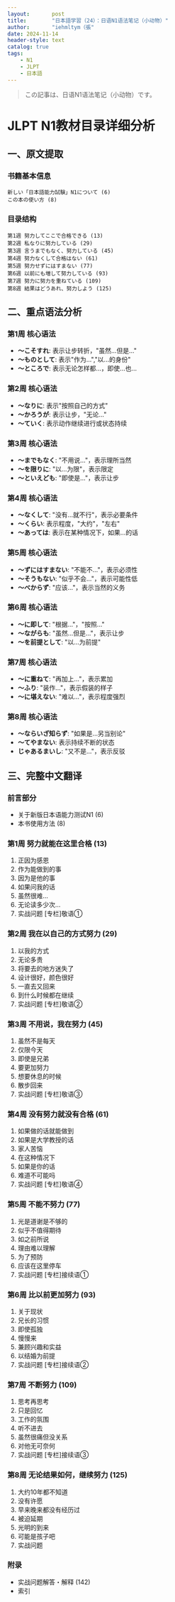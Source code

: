 ```yaml
---
layout:       post
title:        "日本語学習（24）：日语N1语法笔记（小动物）"
author:       "iehmltym（張"
date: 2024-11-14
header-style: text
catalog: true
tags:
    - N1
    - JLPT
    - 日本語
---
```

> この記事は、日语N1语法笔记（小动物）です。



# JLPT N1教材目录详细分析

## 一、原文提取

### 书籍基本信息
```
新しい「日本語能力試験」N1について (6)
この本の使い方 (8)
```

### 目录结构
```
第1週 努力してここで合格できる (13)
第2週 私なりに努力している (29)
第3週 言うまでもなく、努力している (45)
第4週 努力なくして合格はない (61)
第5週 努力せずにはすまない (77)
第6週 以前にも増して努力している (93)
第7週 努力に努力を重ねている (109)
第8週 結果はどうあれ、努力しよう (125)
```

## 二、重点语法分析

### 第1周 核心语法
- **～こそすれ**: 表示让步转折，"虽然...但是..."
- **～ものとして**: 表示"作为...","以...的身份"
- **～ところで**: 表示无论怎样都...，即使...也...

### 第2周 核心语法
- **～なりに**: 表示"按照自己的方式"
- **～かろうが**: 表示让步，"无论..."
- **～ていく**: 表示动作继续进行或状态持续

### 第3周 核心语法
- **～までもなく**: "不用说..."，表示理所当然
- **～を限りに**: "以...为限"，表示限定
- **～といえども**: "即使是..."，表示让步

### 第4周 核心语法
- **～なくして**: "没有...就不行"，表示必要条件
- **～くらい**: 表示程度，"大约"，"左右"
- **～あっては**: 表示在某种情况下，如果...的话

### 第5周 核心语法
- **～ずにはすまない**: "不能不..."，表示必须性
- **～そうもない**: "似乎不会..."，表示可能性低
- **～べからず**: "应该..."，表示当然的义务

### 第6周 核心语法
- **～に即して**: "根据..."，"按照..."
- **～ながらも**: "虽然...但是..."，表示让步
- **～を前提として**: "以...为前提"

### 第7周 核心语法
- **～に重ねて**: "再加上..."，表示累加
- **～ふり**: "装作..."，表示假装的样子
- **～に堪えない**: "难以..."，表示程度强烈

### 第8周 核心语法
- **～ならいざ知らず**: "如果是...另当别论"
- **～てやまない**: 表示持续不断的状态
- **じゃあるまいし**: "又不是..."，表示反驳

## 三、完整中文翻译

### 前言部分
- 关于新版日本语能力测试N1 (6)
- 本书使用方法 (8)

### 第1周 努力就能在这里合格 (13)
1. 正因为感恩
2. 作为能做到的事
3. 因为是他的事
4. 如果问我的话
5. 虽然很难...
6. 无论读多少次...
7. 实战问题 [专栏]敬语①

### 第2周 我在以自己的方式努力 (29)
1. 以我的方式
2. 无论多贵
3. 将要去的地方迷失了
4. 设计很好，颜色很好
5. 一直去又回来
6. 到什么时候都在继续
7. 实战问题 [专栏]敬语②

### 第3周 不用说，我在努力 (45)
1. 虽然不是每天
2. 仅限今天
3. 即使是兄弟
4. 要更加努力
5. 想要休息的时候
6. 散步回来
7. 实战问题 [专栏]敬语③

### 第4周 没有努力就没有合格 (61)
1. 如果做的话就能做到
2. 如果是大学教授的话
3. 家人苦恼
4. 在这种情况下
5. 如果是你的话
6. 难道不可能吗
7. 实战问题 [专栏]敬语④

### 第5周 不能不努力 (77)
1. 光是道谢是不够的
2. 似乎不值得期待
3. 如之前所说
4. 理由难以理解
5. 为了预防
6. 应该在这里停车
7. 实战问题 [专栏]接续语①

### 第6周 比以前更加努力 (93)
1. 关于现状
2. 兄长的习惯
3. 即使孤独
4. 慢慢来
5. 兼顾兴趣和实益
6. 以结婚为前提
7. 实战问题 [专栏]接续语②

### 第7周 不断努力 (109)
1. 思考再思考
2. 只是回忆
3. 工作的氛围
4. 听不进去
5. 虽然很痛但没关系
6. 对他无可奈何
7. 实战问题 [专栏]接续语③

### 第8周 无论结果如何，继续努力 (125)
1. 大约10年都不知道
2. 没有许愿
3. 早来晚来都没有经历过
4. 被迫延期
5. 光明的到来
6. 可能是孩子吧
7. 实战问题

### 附录
- 实战问题解答・解释 (142)
- 索引
